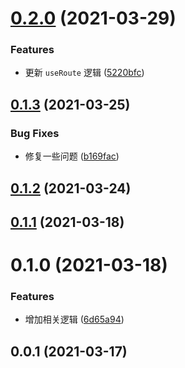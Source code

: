 # [0.2.0](https://github.com/MicroAppJS/plugin-koa/compare/v0.1.3...v0.2.0) (2021-03-29)


### Features

* 更新 `useRoute` 逻辑 ([5220bfc](https://github.com/MicroAppJS/plugin-koa/commit/5220bfca560698a78d75363f9c173170f7daa541))

## [0.1.3](https://github.com/MicroAppJS/plugin-koa/compare/v0.1.2...v0.1.3) (2021-03-25)


### Bug Fixes

* 修复一些问题 ([b169fac](https://github.com/MicroAppJS/plugin-koa/commit/b169face03d8847fa47d48c245ffbb4207fc701d))

## [0.1.2](https://github.com/MicroAppJS/plugin-koa/compare/v0.1.1...v0.1.2) (2021-03-24)

## [0.1.1](https://github.com/MicroAppJS/plugin-koa/compare/v0.1.0...v0.1.1) (2021-03-18)

# 0.1.0 (2021-03-18)


### Features

* 增加相关逻辑 ([6d65a94](https://github.com/MicroAppJS/plugin-koa/commit/6d65a9433aa436cf446bb777bafc4a9857acacf0))

## 0.0.1 (2021-03-17)

